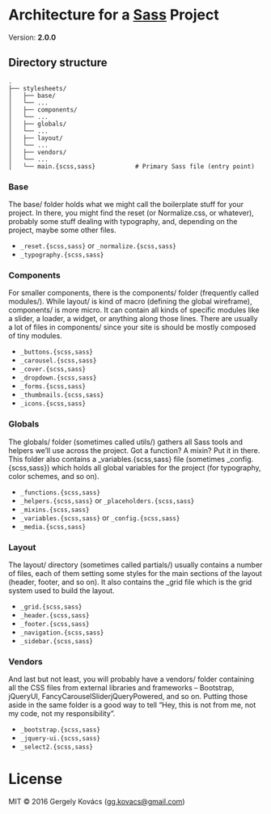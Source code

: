 # Architecture for a [Sass](http://sass-lang.com) Project
Version: **2.0.0**

## Directory structure

    .
    ├── stylesheets/
    │   ├── base/
    │   └── ...
    │   ├── components/
    │   └── ...
    │   ├── globals/
    │   └── ...
    │   ├── layout/
    │   └── ...
    │   ├── vendors/
    │   └── ...
    │   └── main.{scss,sass}           # Primary Sass file (entry point)

### Base

The base/ folder holds what we might call the boilerplate stuff for your project. In there, you might find the reset (or Normalize.css, or whatever), probably some stuff dealing with typography, and, depending on the project, maybe some other files.

- `_reset.{scss,sass}` or `_normalize.{scss,sass}`
- `_typography.{scss,sass}`

### Components

For smaller components, there is the components/ folder (frequently called modules/). While layout/ is kind of macro (defining the global wireframe), components/ is more micro. It can contain all kinds of specific modules like a slider, a loader, a widget, or anything along those lines. There are usually a lot of files in components/ since your site is should be mostly composed of tiny modules.

- `_buttons.{scss,sass}`
- `_carousel.{scss,sass}`
- `_cover.{scss,sass}`
- `_dropdown.{scss,sass}`
- `_forms.{scss,sass}`
- `_thumbnails.{scss,sass}`
- `_icons.{scss,sass}`

### Globals

The globals/ folder (sometimes called utils/) gathers all Sass tools and helpers we’ll use across the project. Got a function? A mixin? Put it in there. This folder also contains a _variables.{scss,sass} file (sometimes _config.{scss,sass}) which holds all global variables for the project (for typography, color schemes, and so on).

- `_functions.{scss,sass}`
- `_helpers.{scss,sass}` or `_placeholders.{scss,sass}`
- `_mixins.{scss,sass}`
- `_variables.{scss,sass}` or `_config.{scss,sass}`
- `_media.{scss,sass}`

### Layout

The layout/ directory (sometimes called partials/) usually contains a number of files, each of them setting some styles for the main sections of the layout (header, footer, and so on). It also contains the _grid file which is the grid system used to build the layout.

- `_grid.{scss,sass}`
- `_header.{scss,sass}`
- `_footer.{scss,sass}`
- `_navigation.{scss,sass}`
- `_sidebar.{scss,sass}`

### Vendors

And last but not least, you will probably have a vendors/ folder containing all the CSS files from external libraries and frameworks – Bootstrap, jQueryUI, FancyCarouselSliderjQueryPowered, and so on. Putting those aside in the same folder is a good way to tell “Hey, this is not from me, not my code, not my responsibility”.

- `_bootstrap.{scss,sass}`
- `_jquery-ui.{scss,sass}`
- `_select2.{scss,sass}`

# License
MIT © 2016 Gergely Kovács (gg.kovacs@gmail.com)

